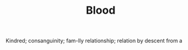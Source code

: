 ---
title: Blood
letter: B
permalink: "/definitions/bld-blood.html"
body: Kindred; consanguinity; fam-lly relationship; relation by descent from a
published_at: '2018-07-07'
source: Black's Law Dictionary 2nd Ed (1910)
layout: post
---